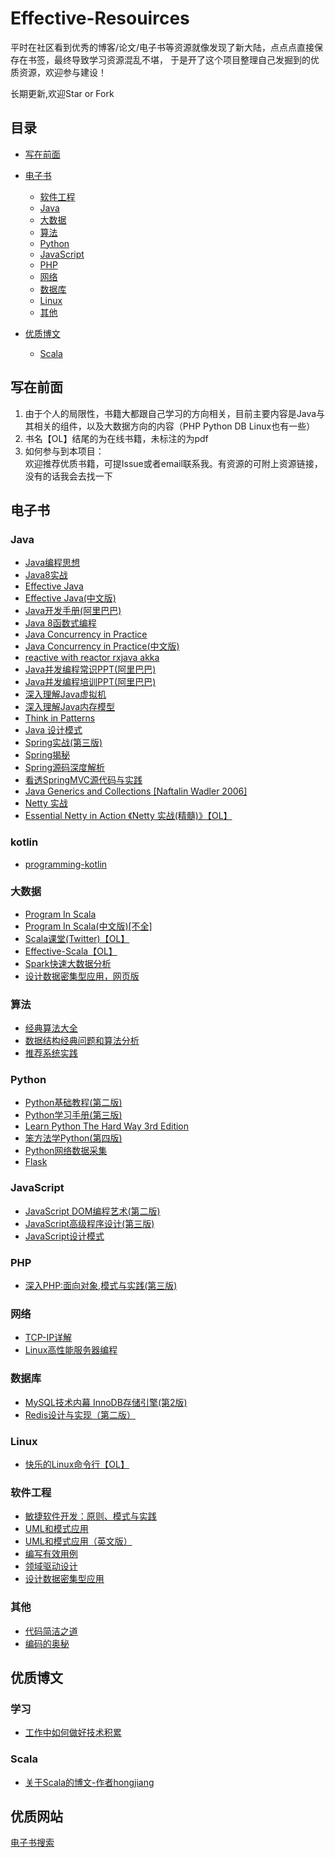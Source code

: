 # Effective-Resouirces

平时在社区看到优秀的博客/论文/电子书等资源就像发现了新大陆，点点点直接保存在书签，最终导致学习资源混乱不堪，
于是开了这个项目整理自己发掘到的优质资源，欢迎参与建设！

长期更新,欢迎Star or Fork

## 目录

- [写在前面](#写在前面)

- [电子书](#电子书)
    + [软件工程](#软件工程)
    + [Java](#java)
    + [大数据](#大数据)
    + [算法](#算法)
    + [Python](#python)
    + [JavaScript](#javascript)
    + [PHP](#php)
    + [网络](#网络)
    + [数据库](#数据库)
    + [Linux](#linux)
    + [其他](#其他)
    
- [优质博文](#优质博文)
    + [Scala](#scala)
  


## 写在前面

1. 由于个人的局限性，书籍大都跟自己学习的方向相关，目前主要内容是Java与其相关的组件，以及大数据方向的内容（PHP Python DB Linux也有一些）
2. 书名【OL】结尾的为在线书籍，未标注的为pdf
3. 如何参与到本项目：<br>
  欢迎推荐优质书籍，可提Issue或者email联系我。有资源的可附上资源链接，没有的话我会去找一下

## 电子书

### Java

+ [Java编程思想](Java/Java编程思想.pdf)
+ [Java8实战](Java/Java%208实战.pdf)
+ [Effective Java](Java/Effective_Java_2nd_Edition.pdf)
+ [Effective Java(中文版)](Java/《Effective%20Java中文版%20第2版》.(Joshua%20Bloch).%5BPDF%5D%26ckook.pdf)
+ [Java开发手册(阿里巴巴)](Java/阿里巴巴+Java+开发手册.pdf)
+ [Java 8函数式编程](Java/Java%208函数式编程.pdf)
+ [Java Concurrency in Practice](Java/Java%20Concurrency%20in%20Practice.pdf)
+ [Java Concurrency in Practice(中文版)](Java/Java%20并发编程实战.pdf)
+ [reactive with reactor rxjava akka](Java/Reactive%20Streams%20in%20Java%20Concurrency%20with%20RxJava,%20Reactor,%20and%20Akka%20Streams%20by%20Adam%20L.%20Davis%20(z-lib.org).epub)
+ [Java并发编程常识PPT(阿里巴巴)](Java/(alibaba)%20_java_并发编程常识-梁飞.pptx)
+ [Java并发编程培训PPT(阿里巴巴)](Java/(alibaba)_Java_并发编程培训.ppt)
+ [深入理解Java虚拟机](Java/深入理解Java虚拟机：JVM高级特性与最佳实践.pdf)
+ [深入理解Java内存模型](Java/think_deep_in_java_mem_model.pdf)
+ [Think in Patterns](Java/TIPatterns.pdf)
+ [Java 设计模式](Java/设计模式(中文版).pdf)
+ [Spring实战(第三版)](Java/Spring实战%20第3版.pdf)
+ [Spring揭秘](Java/spring揭秘.pdf)
+ [Spring源码深度解析](Java/Spring源码深度解析.pdf)
+ [看透SpringMVC源代码与实践](Java/看透springMvc源代码分析与实践.pdf) 
+ [Java Generics and Collections [Naftalin Wadler 2006]](Java/[Naftalin_Wadler_2006]_Java_Generics_and_Collections.pdf)
+ [Netty 实战](Java/Netty_In_Action中文版/)
+ [Essential Netty in Action 《Netty 实战(精髓)》【OL】](https://waylau.com/essential-netty-in-action/)


### kotlin

+ [programming-kotlin](kotlin/programming-kotlin_b10_0.pdf)

### 大数据

+ [Program In Scala](bigdata/Programming_in_Scala.pdf)
+ [Program In Scala(中文版)[不全]](bigdata/Scala编程(中文版).pdf)
+ [Scala课堂(Twitter)【OL】](http://twitter.github.io/scala_school/zh_cn)
+ [Effective-Scala【OL】](http://twitter.github.io/effectivescala/index-cn.html)
+ [Spark快速大数据分析](bigdata/Spark快速大数据分析.pdf)
+ [设计数据密集型应用，网页版](https://vonng.gitbooks.io/ddia-cn/content/)

### 算法

+ [经典算法大全](数据与算法/经典算法大全.pdf)
+ [数据结构经典问题和算法分析](数据与算法/数据结构经典问题和算法分析.pdf)
+ [推荐系统实践](数据与算法/推荐系统实践.pdf)

### Python

+ [Python基础教程(第二版)](Python/Python基础教程2.pdf)
+ [Python学习手册(第三版)](Python/Python学习手册（第三版）.pdf)
+ [Learn Python The Hard Way 3rd Edition](Python/Learn%20Python%20The%20Hard%20Way%203rd%20Edition.pdf)
+ [笨方法学Python(第四版)](Python/笨办法学%20Python(第四版).pdf)
+ [Python网络数据采集](Python/Python网络数据采集.pdf)
+ [Flask](Python/Flask.pdf)


### JavaScript

+ [JavaScript DOM编程艺术(第二版)](JavaScript/JavaScript_DOM编程艺术第二版(中文).pdf)
+ [JavaScript高级程序设计(第三版)](JavaScript/JavaScript高级程序设计.pdf)
+ [JavaScript设计模式](JavaScript/JavaScript设计模式%20.pdf)


### PHP

+ [深入PHP:面向对象,模式与实践(第三版)](PHP/深入PHP：面向对象、模式与实践（第三版）高清PDF和完整源码下载/深入PHP++面向对象、模式与实践_第三版.pdf)


### 网络

+ [TCP-IP详解](网络/TCP-IP详解_卷一、二、三.pdf)
+ [Linux高性能服务器编程](网络/Linux高性能服务器编程.pdf)

### 数据库

+ [MySQL技术内幕 InnoDB存储引擎(第2版)](数据库/MySQL技术内幕(InnoDB存储引擎)第2版.pdf)
+ [Redis设计与实现（第二版）](数据库/redis设计与实现第二版.pdf)

### Linux

+ [快乐的Linux命令行【OL】](http://billie66.github.io/TLCL/index.html)

### 软件工程

+ [敏捷软件开发：原则、模式与实践](软件工程/敏捷软件开发：原则、模式与实践.pdf)
+ [UML和模式应用](软件工程/Applying_UML_and_Patterns（UML和模式应用）.pdf)
+  [UML和模式应用（英文版）](软件工程/UML和模式应用（第3版）英文版.chm)
+ [编写有效用例](软件工程/编写有效用例.pdf)
+ [领域驱动设计](软件工程/领域驱动设计_软件核心复杂性应对之道.epub)
+ [设计数据密集型应用](软件工程/设计数据密集型应用.pdf)

### 其他

+ [代码简洁之道](clean_code.pdf)
+ [编码的奥秘](编码的奥秘.pdf)


## 优质博文

### 学习

+ [工作中如何做好技术积累](https://tech.meituan.com/study_vs_work.html)

### Scala

+ [关于Scala的博文-作者hongjiang](http://hongjiang.info/scala/)

## 优质网站
[电子书搜索](https://www.jiumodiary.com/ )

